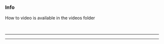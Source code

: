 ### Info
How to video is available in the videos folder

<br>
<hr />
<!-- <p align="center">
  <a href="https://github.com/VishwanathKundral/6250-Project/blob/dfe19edb73d2fb70a618bbbec9e2f269958a0239/6250-Project-master/6250-Project-master/video/Eclipse.mp4" target="_blank"><img src="internals/img/subtitler-intro-imgur.gif"></a>
</p> -->

<hr />
<br />